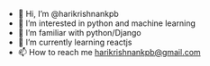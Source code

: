 - 👋 Hi, I’m @harikrishnankpb
- 👀 I’m interested in python and machine learning
- 💞️ I’m familiar with python/Django
- 🌱 I’m currently learning reactjs
- 📫 How to reach me harikrishnankpb@gmail.com

<!---
harikrishnankpb/harikrishnankpb is a ✨ special ✨ repository because its `README.md` (this file) appears on your GitHub profile.
You can click the Preview link to take a look at your changes.
--->
